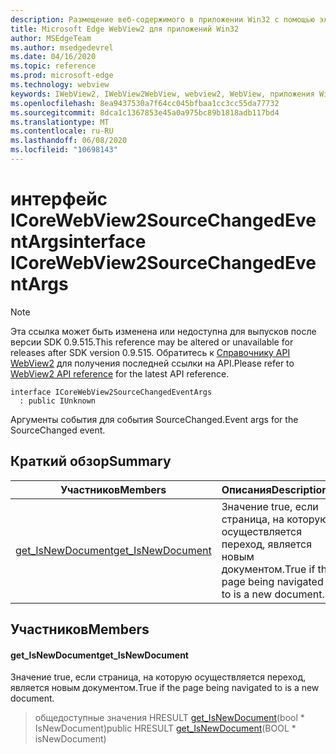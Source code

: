 ```yaml
---
description: Размещение веб-содержимого в приложении Win32 с помощью элемента управления Microsoft Edge WebView2
title: Microsoft Edge WebView2 для приложений Win32
author: MSEdgeTeam
ms.author: msedgedevrel
ms.date: 04/16/2020
ms.topic: reference
ms.prod: microsoft-edge
ms.technology: webview
keywords: IWebView2, IWebView2WebView, webview2, WebView, приложения Win32, Win32, EDGE, ICoreWebView2, ICoreWebView2Controller, элемент управления "веб-браузер", HTML Edge
ms.openlocfilehash: 8ea9437530a7f64cc045bfbaa1cc3cc55da77732
ms.sourcegitcommit: 8dca1c1367853e45a0a975bc89b1818adb117bd4
ms.translationtype: MT
ms.contentlocale: ru-RU
ms.lasthandoff: 06/08/2020
ms.locfileid: "10698143"
---
```

# <span data-ttu-id="14ede-104">интерфейс ICoreWebView2SourceChangedEventArgs</span><span class="sxs-lookup"><span data-stu-id="14ede-104">interface ICoreWebView2SourceChangedEventArgs</span></span> 

> [!NOTE]
> <span data-ttu-id="14ede-105">Эта ссылка может быть изменена или недоступна для выпусков после версии SDK 0.9.515.</span><span class="sxs-lookup"><span data-stu-id="14ede-105">This reference may be altered or unavailable for releases after SDK version 0.9.515.</span></span> <span data-ttu-id="14ede-106">Обратитесь к [Справочнику API WebView2](../../../webview2-api-reference.md) для получения последней ссылки на API.</span><span class="sxs-lookup"><span data-stu-id="14ede-106">Please refer to [WebView2 API reference](../../../webview2-api-reference.md) for the latest API reference.</span></span>

```
interface ICoreWebView2SourceChangedEventArgs
  : public IUnknown
```

<span data-ttu-id="14ede-107">Аргументы события для события SourceChanged.</span><span class="sxs-lookup"><span data-stu-id="14ede-107">Event args for the SourceChanged event.</span></span>

## <span data-ttu-id="14ede-108">Краткий обзор</span><span class="sxs-lookup"><span data-stu-id="14ede-108">Summary</span></span>

 <span data-ttu-id="14ede-109">Участников</span><span class="sxs-lookup"><span data-stu-id="14ede-109">Members</span></span>                        | <span data-ttu-id="14ede-110">Описания</span><span class="sxs-lookup"><span data-stu-id="14ede-110">Descriptions</span></span>
--------------------------------|---------------------------------------------
[<span data-ttu-id="14ede-111">get_IsNewDocument</span><span class="sxs-lookup"><span data-stu-id="14ede-111">get_IsNewDocument</span></span>](#get_isnewdocument) | <span data-ttu-id="14ede-112">Значение true, если страница, на которую осуществляется переход, является новым документом.</span><span class="sxs-lookup"><span data-stu-id="14ede-112">True if the page being navigated to is a new document.</span></span>

## <span data-ttu-id="14ede-113">Участников</span><span class="sxs-lookup"><span data-stu-id="14ede-113">Members</span></span>

#### <span data-ttu-id="14ede-114">get_IsNewDocument</span><span class="sxs-lookup"><span data-stu-id="14ede-114">get_IsNewDocument</span></span> 

<span data-ttu-id="14ede-115">Значение true, если страница, на которую осуществляется переход, является новым документом.</span><span class="sxs-lookup"><span data-stu-id="14ede-115">True if the page being navigated to is a new document.</span></span>

> <span data-ttu-id="14ede-116">общедоступные значения HRESULT [get_IsNewDocument](#get_isnewdocument)(bool \* IsNewDocument)</span><span class="sxs-lookup"><span data-stu-id="14ede-116">public HRESULT [get_IsNewDocument](#get_isnewdocument)(BOOL \* isNewDocument)</span></span>

